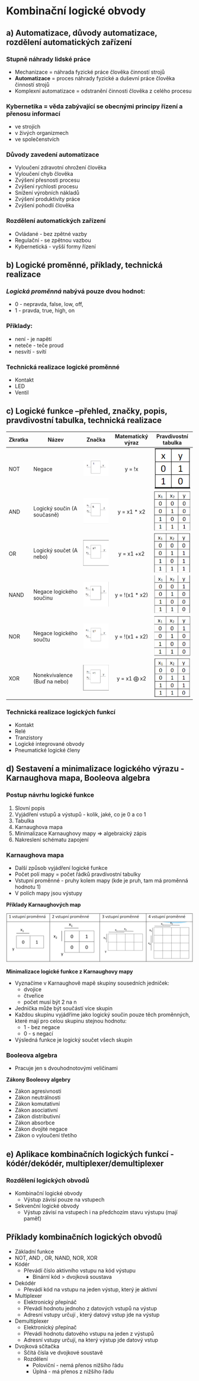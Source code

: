 # Kombinační logické obvody

## a) Automatizace, důvody automatizace, rozdělení automatických zařízení

### **Stupně náhrady lidské práce**
  - Mechanizace = náhrada fyzické práce člověka činností strojů
  - **Automatizace** = proces náhrady fyzické a duševní práce člověka činností strojů
  - Komplexní automatizace = odstranění činnosti člověka z celého procesu

### **Kybernetika** = věda zabývající se obecnými principy řízení a přenosu informací
  - ve strojích
  - v živých organizmech
  - ve společenstvích

### **Důvody zavedení automatizace**
  - Vyloučení zdravotní ohrožení člověka
  - Vyloučení chyb člověka
  - Zvýšení přesnosti procesu
  - Zvýšení rychlosti procesu
  - Snížení výrobních nákladů
  - Zvýšení produktivity práce
  - Zvýšení pohodlí člověka

### **Rozdělení automatických zařízení**
  - Ovládané - bez zpětné vazby
  - Regulační - se zpětnou vazbou
  - Kybernetická - vyšší formy řízení

## b) Logické proměnné, příklady, technická realizace

### *Logická proměnná* nabývá pouze dvou hodnot:

  - 0 - nepravda, false, low, off,
  - 1 - pravda, true, high, on

### Příklady:
  - není - je napětí  
  - neteče - teče proud
  - nesvítí - svítí

### Technická realizace logické proměnné
  - Kontakt
  - LED
  - Ventil

## c) Logické funkce –přehled, značky, popis, pravdivostní tabulka, technická realizace

| Zkratka | Název                        |                            Značka                            | Matematický výraz |                     Pravdivostní tabulka                     |
| ------- | ---------------------------- | :----------------------------------------------------------: | :---------------: | :----------------------------------------------------------: |
| NOT     | Negace                       | ![image-20220327210505440](img/10-01.png) |      y = !x       | ![image-20220327210558782](img/10-02.png) |
| AND     | Logický součin (A současně)  | ![image-20220327210615508](img/10-03.png) |    y = x1 * x2    | ![image-20220327210633228](img/10-04.png) |
| OR      | Logický součet (A nebo)      | ![image-20220327210651276](img/10-05.png) |    y = x1 +x2     | ![image-20220327210720436](img/10-06.png) |
| NAND    | Negace logického součinu     | ![image-20220327210734324](img/10-07.png) |  y = !(x1 * x2)   | ![image-20220327210745988](img/10-08.png) |
| NOR     | Negace logického součtu      | ![image-20220327210758180](img/10-09.png) |  y = !(x1 + x2)   | ![image-20220327210807405](img/10-10.png) |
| XOR     | Nonekvivalence (Buď na nebo) | ![image-20220327210816684](img/10-11.png) |    y = x1 ⨁ x2    | ![image-20220327210829749](img/10-12.png) |

### Technická realizace logických funkcí

- Kontakt
- Relé
- Tranzistory
- Logické integrované obvody
- Pneumatické logické členy

## d) Sestavení a minimalizace logického výrazu - Karnaughova mapa, Booleova algebra

### Postup návrhu logické funkce

1. Slovní popis
2. Vyjádření vstupů a výstupů - kolik, jaké, co je 0 a co 1
3.  Tabulka
4. Karnaughova mapa
5. Minimalizace Karnaughovy mapy => algebraický zápis
6. Nakreslení schématu zapojení

### Karnaughova mapa

- Další způsob vyjádření logické funkce
- Počet polí mapy = počet řádků pravdivostní tabulky
- Vstupní proměnné  - pruhy kolem mapy (kde je pruh, tam má proměnná hodnotu 1)
- V polích mapy jsou výstupy

**Příklady Karnaughových map** 

![image-20220327210905582](img/10-13.png)

**Minimalizace logické funkce z Karnaughovy mapy**

- Vyznačíme v Karnaughově mapě skupiny sousedních jedniček:
  - dvojice
  - čtveřice
  - počet musí být 2 na n
- Jednička může být součástí více skupin
- Každou skupinu vyjádříme jako logický součin pouze těch proměnných, které mají pro celou skupinu stejnou hodnotu:
  - 1 - bez negace
  - 0 - s negací 
- Výsledná funkce je logický součet všech skupin

### Booleova algebra

- Pracuje jen s dvouhodnotovými veličinami

**Zákony Booleovy algebry**

- Zákon agresivnosti
- Zákon neutrálnosti
- Zákon komutativní
- Zákon asociativní
- Zákon distributivní
- Zákon absorbce
- Zákon dvojité negace
- Zákon o vyloučení třetího

## e) Aplikace kombinačních logických funkcí - kódér/dekódér, multiplexer/demultiplexer

### Rozdělení logických obvodů

- Kombinační logické obvody
  - Výstup závisí pouze na vstupech
- Sekvenční logické obvody
  - Výstup závisí na vstupech i na předchozím stavu výstupu (mají paměť)

## Příklady kombinačních logických obvodů

-  Základní funkce 
  - NOT, AND , OR, NAND, NOR, XOR
- Kódér
  - Převádí číslo aktivního vstupu na kód výstupu
    - Binární kód > dvojková soustava
- Dekódér
  - Převádí kód na vstupu na jeden výstup, který je aktivní
- Multiplexer
  - Elektronický přepínáč
  - Převádí hodnotu jednoho z datových vstupů na výstup
  - Adresní vstupy určují , který datový vstup jde na výstup
- Demultiplexer
  - Elektronický přepínač
  - Převádí hodnotu datového vstupu na jeden z výstupů
  - Adresní vstupy určují, na který výstup jde datový vstup
- Dvojková sčítačka
  - Sčítá čísla ve dvojkové soustavě
  - Rozdělení
    - Poloviční - nemá přenos nižšího řádu
    - Úplná - má přenos z nižšího řádu
